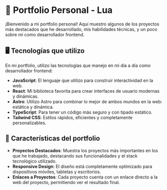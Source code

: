 # 💼 Portfolio Personal - Lua

¡Bienvenido a mi portfolio personal! Aquí muestro algunos de los proyectos más destacados que he desarrollado, mis habilidades técnicas, y un poco sobre mí como desarrollador frontend.

## 🖥️ Tecnologías que utilizo

En mi portfolio, utilizo las tecnologías que manejo en mi día a día como desarrollador frontend:

- **JavaScript**: El lenguaje que utilizo para construir interactividad en la web.
- **React**: Mi biblioteca favorita para crear interfaces de usuario modernas y dinámicas.
- **Astro**: Utilizo Astro para combinar lo mejor de ambos mundos en la web: estática y dinámica.
- **TypeScript**: Para tener un código más seguro y con tipado estático.
- **Tailwind CSS**: Estilos rápidos, eficientes y completamente personalizables.

## 🚀 Características del portfolio

- **Proyectos Destacados**: Muestra los proyectos más importantes en los que he trabajado, destacando sus funcionalidades y el stack tecnológico utilizado.
- **Responsive Design**: El diseño está completamente optimizado para dispositivos móviles, tabletas y escritorios.
- **Enlaces a Proyectos**: Cada proyecto cuenta con un enlace directo a la web del proyecto, permitiendo ver el resultado final.
